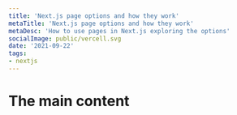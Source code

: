 ```yaml
---
title: 'Next.js page options and how they work'
metaTitle: 'Next.js page options and how they work'
metaDesc: 'How to use pages in Next.js exploring the options'
socialImage: public/vercell.svg
date: '2021-09-22'
tags:
- nextjs
---
```


# The main content